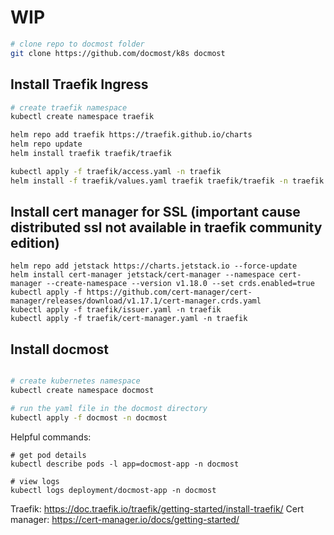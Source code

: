 # WIP

```sh
# clone repo to docmost folder
git clone https://github.com/docmost/k8s docmost
```

## Install Traefik Ingress
```sh
# create traefik namespace
kubectl create namespace traefik

helm repo add traefik https://traefik.github.io/charts
helm repo update
helm install traefik traefik/traefik

kubectl apply -f traefik/access.yaml -n traefik
helm install -f traefik/values.yaml traefik traefik/traefik -n traefik
```

## Install cert manager for SSL (important cause distributed ssl not available in traefik community edition)
```
helm repo add jetstack https://charts.jetstack.io --force-update
helm install cert-manager jetstack/cert-manager --namespace cert-manager --create-namespace --version v1.18.0 --set crds.enabled=true
kubectl apply -f https://github.com/cert-manager/cert-manager/releases/download/v1.17.1/cert-manager.crds.yaml
kubectl apply -f traefik/issuer.yaml -n traefik
kubectl apply -f traefik/cert-manager.yaml -n traefik
```

## Install docmost
```sh

# create kubernetes namespace
kubectl create namespace docmost

# run the yaml file in the docmost directory
kubectl apply -f docmost -n docmost
```

Helpful commands:
```
# get pod details
kubectl describe pods -l app=docmost-app -n docmost

# view logs
kubectl logs deployment/docmost-app -n docmost
```


Traefik: https://doc.traefik.io/traefik/getting-started/install-traefik/
Cert manager: https://cert-manager.io/docs/getting-started/

